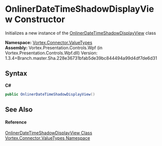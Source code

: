 # OnlinerDateTimeShadowDisplayView Constructor 
 

Initializes a new instance of the <a href="T_Vortex_Connector_ValueTypes_OnlinerDateTimeShadowDisplayView.md">OnlinerDateTimeShadowDisplayView</a> class

**Namespace:**&nbsp;<a href="N_Vortex_Connector_ValueTypes.md">Vortex.Connector.ValueTypes</a><br />**Assembly:**&nbsp;Vortex.Presentation.Controls.Wpf (in Vortex.Presentation.Controls.Wpf.dll) Version: 1.3.4+Branch.master.Sha.228e36731bfab5de39bc844494a99d4df7de6d31

## Syntax

**C#**<br />
``` C#
public OnlinerDateTimeShadowDisplayView()
```


## See Also


#### Reference
<a href="T_Vortex_Connector_ValueTypes_OnlinerDateTimeShadowDisplayView.md">OnlinerDateTimeShadowDisplayView Class</a><br /><a href="N_Vortex_Connector_ValueTypes.md">Vortex.Connector.ValueTypes Namespace</a><br />